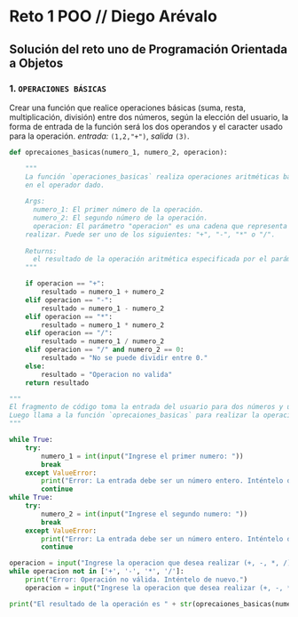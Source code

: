 # Reto 1 POO // Diego Arévalo

## Solución del reto uno de Programación Orientada a Objetos 

### 1. `OPERACIONES BÁSICAS`
Crear una función que realice operaciones básicas (suma, resta, multiplicación, división) entre dos números, según la elección del usuario, la forma de entrada de la función será los dos operandos y el caracter usado para la operación. *entrada:* `(1,2,"+")`, *salida* `(3)`.
```python
def oprecaiones_basicas(numero_1, numero_2, operacion):  

    """
    La función `operaciones_basicas` realiza operaciones aritméticas básicas sobre dos números basándose
    en el operador dado.
    
    Args:
      numero_1: El primer número de la operación.
      numero_2: El segundo número de la operación.
      operacion: El parámetro "operacion" es una cadena que representa la operación aritmética a
    realizar. Puede ser uno de los siguientes: "+", "-", "*" o "/".
    
    Returns:
      el resultado de la operación aritmética especificada por el parámetro "operacion".
    """ 

    if operacion == "+":
        resultado = numero_1 + numero_2
    elif operacion == "-":
        resultado = numero_1 - numero_2
    elif operacion == "*":
        resultado = numero_1 * numero_2
    elif operacion == "/":
        resultado = numero_1 / numero_2
    elif operacion == "/" and numero_2 == 0:
        resultado = "No se puede dividir entre 0."
    else:
        resultado = "Operacion no valida"
    return resultado

"""
El fragmento de código toma la entrada del usuario para dos números y una operación aritmética (+,-, *, /). 
Luego llama a la función `oprecaiones_basicas` para realizar la operación especificada en los dos números e imprime el resultado.
"""

while True:
    try:
        numero_1 = int(input("Ingrese el primer numero: "))
        break
    except ValueError:
        print("Error: La entrada debe ser un número entero. Inténtelo de nuevo.")
        continue
while True:    
    try:
        numero_2 = int(input("Ingrese el segundo numero: "))
        break
    except ValueError:
        print("Error: La entrada debe ser un número entero. Inténtelo de nuevo.")
        continue

operacion = input("Ingrese la operacion que desea realizar (+, -, *, /): ")
while operacion not in ['+', '-', '*', '/']:
    print("Error: Operación no válida. Inténtelo de nuevo.")
    operacion = input("Ingrese la operacion que desea realizar (+, -, *, /): ")

print("El resultado de la operación es " + str(oprecaiones_basicas(numero_1, numero_2, operacion)))
```
